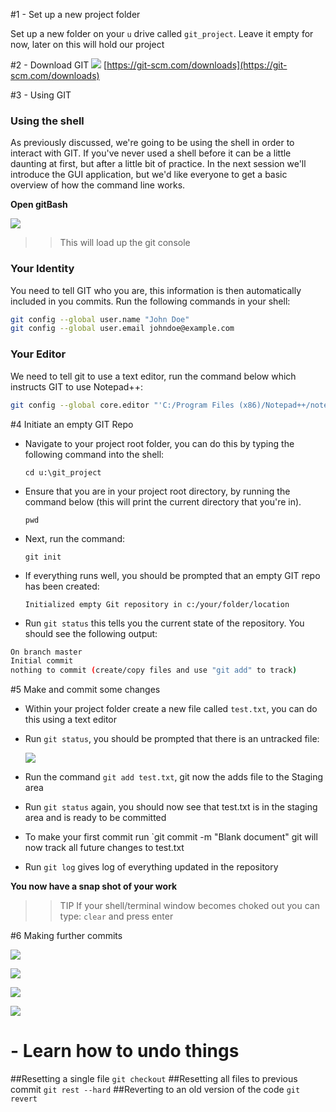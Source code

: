 
#1 - Set up a new project folder

Set up a new folder on your `u` drive called `git_project`. Leave it empty for now, later on this will hold our project


#2 - Download GIT 
![](assets/git_download.png)
[https://git-scm.com/downloads](https://git-scm.com/downloads)
 



#3 - Using GIT

### Using the shell 

As previously discussed, we're going to be using the shell in order to interact with GIT. If you've never used a shell before it can be a little daunting at first, but after a little bit of practice. In the next session we'll introduce the GUI application, but we'd like everyone to get a basic overview of how the command line works.


**Open gitBash**


![](assets/bash_location.jpg)

>> This will load up the git console 

### Your Identity
You need to tell GIT who you are, this information is then automatically included in you commits. Run the following commands in your shell:


```bash
git config --global user.name "John Doe"  
git config --global user.email johndoe@example.com  
```

### Your Editor

We need to tell git to use a text editor, run the command below which instructs GIT to use Notepad++:  


```bash
git config --global core.editor "'C:/Program Files (x86)/Notepad++/notepad++.exe' -multiInst -nosession"
```


#4 Initiate an empty GIT Repo

- Navigate to your project root folder, you can do this by typing the following command into the shell: 
 
	`cd u:\git_project`


- Ensure that you are in your project root directory, by running the command below (this will print the current directory that you're in). 
	
	`pwd`
    

- Next, run the command:

	`git init`

- If everything runs well, you should be prompted that an empty GIT repo has been created:

	 `Initialized empty Git repository in c:/your/folder/location`

- Run `git status` this tells you the current state of the repository. You should see the following output:

```bash
On branch master  
Initial commit 
nothing to commit (create/copy files and use "git add" to track) 
``` 
	 
	
#5 Make and commit some changes

- Within your project folder create a new file called `test.txt`, you can do this using a text editor

- Run `git status`, you should be prompted that there is an untracked file:
	
  ![](assets/bash_output.jpg) 

- Run the command `git add test.txt`, git now the adds file to the Staging area

- Run `git status` again, you should now see that test.txt is in the staging area and is ready to be committed

- To make your first commit run `git commit -m "Blank document" git will now track all future changes to test.txt

- Run `git log` gives log of everything updated in the repository 	

**You now have a snap shot of your work**


>> TIP If your shell/terminal window becomes choked out you can type: `clear` and press enter
 


#6 Making further commits 


![](assets/commit1.jpg)

![](assets/commit2.jpg)

![](assets/log_output_2.jpg)

![](assets/multiple_commits.jpg)


# - Learn how to undo things

##Resetting a single file `git checkout`
##Resetting all files to previous commit `git rest --hard`
##Reverting to an old version of the code `git revert`



